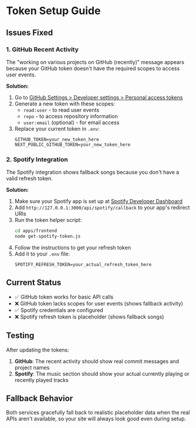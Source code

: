 # Token Setup Guide

## Issues Fixed

### 1. GitHub Recent Activity
The "working on various projects on GitHub (recently)" message appears because your GitHub token doesn't have the required scopes to access user events.

**Solution:**
1. Go to [GitHub Settings > Developer settings > Personal access tokens](https://github.com/settings/tokens)
2. Generate a new token with these scopes:
   - `read:user` - to read user events
   - `repo` - to access repository information
   - `user:email` (optional) - for email access
3. Replace your current token in `.env`:
   ```
   GITHUB_TOKEN=your_new_token_here
   NEXT_PUBLIC_GITHUB_TOKEN=your_new_token_here
   ```

### 2. Spotify Integration
The Spotify integration shows fallback songs because you don't have a valid refresh token.

**Solution:**
1. Make sure your Spotify app is set up at [Spotify Developer Dashboard](https://developer.spotify.com/dashboard)
2. Add `http://127.0.0.1:3000/api/spotify/callback` to your app's redirect URIs
3. Run the token helper script:
   ```bash
   cd apps/frontend
   node get-spotify-token.js
   ```
4. Follow the instructions to get your refresh token
5. Add it to your `.env` file:
   ```
   SPOTIFY_REFRESH_TOKEN=your_actual_refresh_token_here
   ```

## Current Status

- ✅ GitHub token works for basic API calls
- ❌ GitHub token lacks scopes for user events (shows fallback activity)
- ✅ Spotify credentials are configured
- ❌ Spotify refresh token is placeholder (shows fallback songs)

## Testing

After updating the tokens:

1. **GitHub**: The recent activity should show real commit messages and project names
2. **Spotify**: The music section should show your actual currently playing or recently played tracks

## Fallback Behavior

Both services gracefully fall back to realistic placeholder data when the real APIs aren't available, so your site will always look good even during setup.